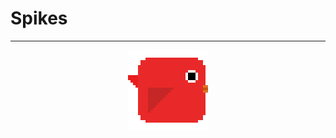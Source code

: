 # Spikes
---
<p align="center">
  <img src="./Assets/bird.png" style="image-rendering: pixelated; width: 128px; height: 128px;" title="Bird">
</p>

